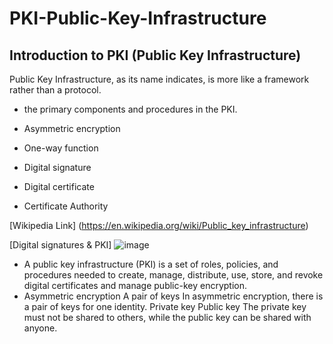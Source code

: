 # PKI-Public-Key-Infrastructure
## Introduction to PKI (Public Key Infrastructure)

Public Key Infrastructure, as its name indicates, is more like a framework rather than a protocol.

- the primary components and procedures in the PKI.

- Asymmetric encryption
- One-way function
- Digital signature
- Digital certificate
- Certificate Authority

[Wikipedia Link] (https://en.wikipedia.org/wiki/Public_key_infrastructure)

[Digital signatures & PKI] ![image](https://user-images.githubusercontent.com/61211023/124836354-c17b0080-df7a-11eb-9129-477405d9ae9f.png)

- A public key infrastructure (PKI) is a set of roles, policies, and procedures needed to create, manage, distribute, use, store, and revoke digital certificates and manage public-key encryption.
- Asymmetric encryption
A pair of keys
In asymmetric encryption, there is a pair of keys for one identity.
Private key
Public key
The private key must not be shared to others, while the public key can be shared with anyone.

